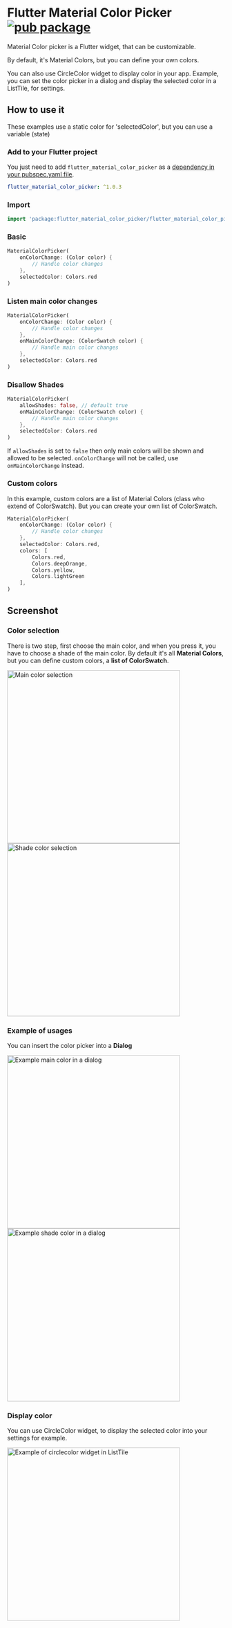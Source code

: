 # Flutter Material Color Picker [![pub package](https://img.shields.io/pub/v/flutter_material_color_picker.svg)](https://pub.dartlang.org/packages/flutter_material_color_picker)

Material Color picker is a Flutter widget, that can be customizable.

By default, it's Material Colors, but you can define your own colors.

You can also use CircleColor widget to display color in your app.
Example, you can set the color picker in a dialog and display the selected color in a ListTile, for settings.

## How to use it

These examples use a static color for 'selectedColor', but you can use a variable (state)

### Add to your Flutter project

You just need to add `flutter_material_color_picker` as a [dependency in your pubspec.yaml file](https://flutter.io/using-packages/).

```yaml
flutter_material_color_picker: ^1.0.3
```

### Import

```dart
import 'package:flutter_material_color_picker/flutter_material_color_picker.dart';
```

### Basic

```dart
MaterialColorPicker(
    onColorChange: (Color color) {
        // Handle color changes
    },
    selectedColor: Colors.red
)
```

### Listen main color changes

```dart
MaterialColorPicker(
    onColorChange: (Color color) {
        // Handle color changes
    },
    onMainColorChange: (ColorSwatch color) {
        // Handle main color changes
    },
    selectedColor: Colors.red
)
```

### Disallow Shades

```dart
MaterialColorPicker(
    allowShades: false, // default true
    onMainColorChange: (ColorSwatch color) {
        // Handle main color changes
    },
    selectedColor: Colors.red
)
```
If `allowShades` is set to `false` then only main colors will be shown and allowed to be selected.
`onColorChange` will not be called, use `onMainColorChange` instead.

### Custom colors

In this example, custom colors are a list of Material Colors (class who extend of ColorSwatch).
But you can create your own list of ColorSwatch.

```dart
MaterialColorPicker(
    onColorChange: (Color color) {
        // Handle color changes
    },
    selectedColor: Colors.red,
    colors: [
        Colors.red,
        Colors.deepOrange,
        Colors.yellow,
        Colors.lightGreen
    ],
)
```

## Screenshot

### Color selection

There is two step, first choose the main color, and when you press it, you have to choose a shade of the main color.
By default it's all **Material Colors**, but you can define custom colors, a **list of ColorSwatch**.

<img title="Main color selection" src="https://github.com/Pyozer/color_picker/blob/master/demo/main_color.png?raw=true" width="400" />

<img title="Shade color selection" src="https://github.com/Pyozer/color_picker/blob/master/demo/shade_color.png?raw=true" width="400" />

### Example of usages

You can insert the color picker into a **Dialog**

<img title="Example main color in a dialog" src="https://github.com/Pyozer/color_picker/blob/master/demo/main_color_dialog.png?raw=true" width="400" />

<img title="Example shade color in a dialog" src="https://github.com/Pyozer/color_picker/blob/master/demo/shade_color_dialog.png?raw=true" width="400" />

### Display color

You can use CircleColor widget, to display the selected color into your settings for example.

<img title="Example of circlecolor widget in ListTile" src="https://github.com/Pyozer/color_picker/blob/master/demo/example_circle_color.png?raw=true" width="400" />
